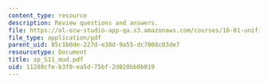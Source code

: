```yaml
---
content_type: resource
description: Review questions and answers.
file: https://ol-ocw-studio-app-qa.s3.amazonaws.com/courses/16-01-unified-engineering-i-ii-iii-iv-fall-2005-spring-2006/11288cfeb3f0ea5d75bf2d020bb0b019_sp_S11_mud.pdf
file_type: application/pdf
parent_uid: 85c1b0de-227d-e38d-9a55-dc7008c03de7
resourcetype: Document
title: sp_S11_mud.pdf
uid: 11288cfe-b3f0-ea5d-75bf-2d020bb0b019
---
```

